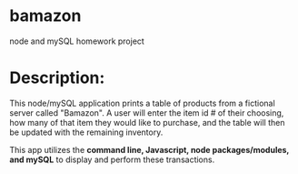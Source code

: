 # bamazon
node and mySQL homework project


<h1>Description:</h1>

This node/mySQL application prints a table of products from a fictional server called "Bamazon". A user will enter the item id # of their choosing, how many of that item they would like to purchase, and the table will then be updated with the remaining inventory. 

This app utilizes the **command line, Javascript, node packages/modules, and mySQL** to display and perform these transactions. 